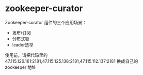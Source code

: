 # zookeeper-curator

Zookeeper-curator 组件的三个应用场景：
* 发布/订阅
* 分布式锁
* leader选举

使用前，请把代码里的 47.115.126.161:2181,47.115.125.138:2181,47.115.112.137:2181 换成自己的 zookeeper 地址
